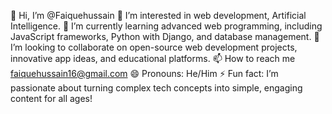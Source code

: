👋 Hi, I’m @Faiquehussain
👀 I’m interested in web development, Artificial Intelligence.
🌱 I’m currently learning advanced web programming, including JavaScript frameworks, Python with Django, and database management.
💞️ I’m looking to collaborate on open-source web development projects, innovative app ideas, and educational platforms.
📫 How to reach me faiquehussain16@gmail.com 
😄 Pronouns: He/Him
⚡ Fun fact: I’m passionate about turning complex tech concepts into simple, engaging content for all ages!

<!---
Faiquehussain/Faiquehussain is a ✨ special ✨ repository because its `README.md` (this file) appears on your GitHub profile.
You can click the Preview link to take a look at your changes.
--->
